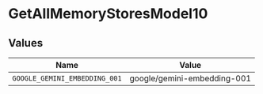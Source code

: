 # GetAllMemoryStoresModel10


## Values

| Name                          | Value                         |
| ----------------------------- | ----------------------------- |
| `GOOGLE_GEMINI_EMBEDDING_001` | google/gemini-embedding-001   |
